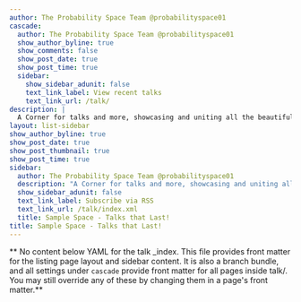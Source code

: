 ```yaml
---
author: The Probability Space Team @probabilityspace01
cascade:
  author: The Probability Space Team @probabilityspace01
  show_author_byline: true
  show_comments: false
  show_post_date: true
  show_post_time: true
  sidebar:
    show_sidebar_adunit: false
    text_link_label: View recent talks
    text_link_url: /talk/
description: |
  A Corner for talks and more, showcasing and uniting all the beautiful ideas and concepts shared by our respected speakers.
layout: list-sidebar
show_author_byline: true
show_post_date: true
show_post_thumbnail: true
show_post_time: true
sidebar:
  author: The Probability Space Team @probabilityspace01
  description: "A Corner for talks and more, showcasing and uniting all the beautiful ideas and concepts shared by our respected speakers."
  show_sidebar_adunit: false
  text_link_label: Subscribe via RSS
  text_link_url: /talk/index.xml
  title: Sample Space - Talks that Last!
title: Sample Space - Talks that Last!
---
```


** No content below YAML for the talk _index. This file provides front matter for the listing page layout and sidebar content. It is also a branch bundle, and all settings under `cascade` provide front matter for all pages inside talk/. You may still override any of these by changing them in a page's front matter.**
